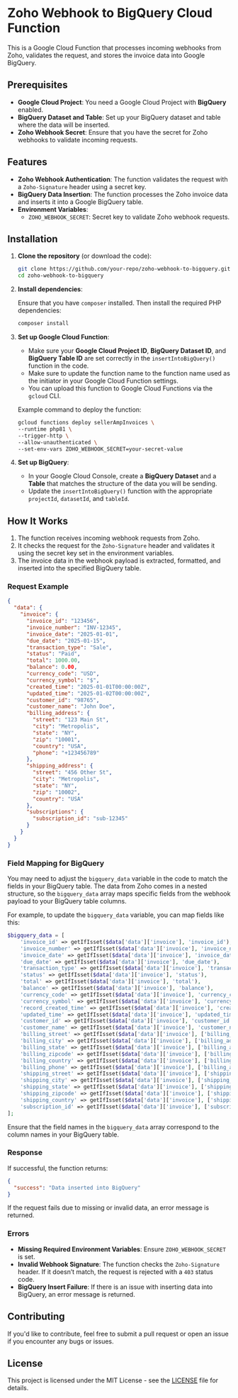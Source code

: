 # Zoho Webhook to BigQuery Cloud Function

This is a Google Cloud Function that processes incoming webhooks from Zoho, validates the request, and stores the invoice data into Google BigQuery.

## Prerequisites

- **Google Cloud Project**: You need a Google Cloud Project with **BigQuery** enabled.
- **BigQuery Dataset and Table**: Set up your BigQuery dataset and table where the data will be inserted.
- **Zoho Webhook Secret**: Ensure that you have the secret for Zoho webhooks to validate incoming requests.

## Features

- **Zoho Webhook Authentication**: The function validates the request with a `Zoho-Signature` header using a secret key.
- **BigQuery Data Insertion**: The function processes the Zoho invoice data and inserts it into a Google BigQuery table.
- **Environment Variables**:
  - `ZOHO_WEBHOOK_SECRET`: Secret key to validate Zoho webhook requests.

## Installation

1. **Clone the repository** (or download the code):

    ```bash
    git clone https://github.com/your-repo/zoho-webhook-to-bigquery.git
    cd zoho-webhook-to-bigquery
    ```

2. **Install dependencies**:

    Ensure that you have `composer` installed. Then install the required PHP dependencies:

    ```bash
    composer install
    ```

3. **Set up Google Cloud Function**:

    - Make sure your **Google Cloud Project ID**, **BigQuery Dataset ID**, and **BigQuery Table ID** are set correctly in the `insertIntoBigQuery()` function in the code.
    - Make sure to update the function name to the function name used as the initiator in your Google Cloud Function settings.
    - You can upload this function to Google Cloud Functions via the `gcloud` CLI.

    Example command to deploy the function:

    ```bash
    gcloud functions deploy sellerAmpInvoices \
    --runtime php81 \
    --trigger-http \
    --allow-unauthenticated \
    --set-env-vars ZOHO_WEBHOOK_SECRET=your-secret-value
    ```

4. **Set up BigQuery**:
    - In your Google Cloud Console, create a **BigQuery Dataset** and a **Table** that matches the structure of the data you will be sending.
    - Update the `insertIntoBigQuery()` function with the appropriate `projectId`, `datasetId`, and `tableId`.

## How It Works

1. The function receives incoming webhook requests from Zoho.
2. It checks the request for the `Zoho-Signature` header and validates it using the secret key set in the environment variables.
3. The invoice data in the webhook payload is extracted, formatted, and inserted into the specified BigQuery table.

### Request Example

```json
{
  "data": {
    "invoice": {
      "invoice_id": "123456",
      "invoice_number": "INV-12345",
      "invoice_date": "2025-01-01",
      "due_date": "2025-01-15",
      "transaction_type": "Sale",
      "status": "Paid",
      "total": 1000.00,
      "balance": 0.00,
      "currency_code": "USD",
      "currency_symbol": "$",
      "created_time": "2025-01-01T00:00:00Z",
      "updated_time": "2025-01-02T00:00:00Z",
      "customer_id": "98765",
      "customer_name": "John Doe",
      "billing_address": {
        "street": "123 Main St",
        "city": "Metropolis",
        "state": "NY",
        "zip": "10001",
        "country": "USA",
        "phone": "+123456789"
      },
      "shipping_address": {
        "street": "456 Other St",
        "city": "Metropolis",
        "state": "NY",
        "zip": "10002",
        "country": "USA"
      },
      "subscriptions": {
        "subscription_id": "sub-12345"
      }
    }
  }
}
```

### Field Mapping for BigQuery

You may need to adjust the `bigquery_data` variable in the code to match the fields in your BigQuery table. The data from Zoho comes in a nested structure, so the `bigquery_data` array maps specific fields from the webhook payload to your BigQuery table columns.

For example, to update the `bigquery_data` variable, you can map fields like this:

```php
$bigquery_data = [
    'invoice_id' => getIfIsset($data['data']['invoice'], 'invoice_id'),
    'invoice_number' => getIfIsset($data['data']['invoice'], 'invoice_number'),
    'invoice_date' => getIfIsset($data['data']['invoice'], 'invoice_date'),
    'due_date' => getIfIsset($data['data']['invoice'], 'due_date'),
    'transaction_type' => getIfIsset($data['data']['invoice'], 'transaction_type'),
    'status' => getIfIsset($data['data']['invoice'], 'status'),
    'total' => getIfIsset($data['data']['invoice'], 'total'),
    'balance' => getIfIsset($data['data']['invoice'], 'balance'),
    'currency_code' => getIfIsset($data['data']['invoice'], 'currency_code'),
    'currency_symbol' => getIfIsset($data['data']['invoice'], 'currency_symbol'),
    'record_created_time' => getIfIsset($data['data']['invoice'], 'created_time'),
    'updated_time' => getIfIsset($data['data']['invoice'], 'updated_time'),
    'customer_id' => getIfIsset($data['data']['invoice'], 'customer_id'),
    'customer_name' => getIfIsset($data['data']['invoice'], 'customer_name'),
    'billing_street' => getIfIsset($data['data']['invoice'], ['billing_address', 'street']),
    'billing_city' => getIfIsset($data['data']['invoice'], ['billing_address', 'city']),
    'billing_state' => getIfIsset($data['data']['invoice'], ['billing_address', 'state']),
    'billing_zipcode' => getIfIsset($data['data']['invoice'], ['billing_address', 'zip']),
    'billing_country' => getIfIsset($data['data']['invoice'], ['billing_address', 'country']),
    'billing_phone' => getIfIsset($data['data']['invoice'], ['billing_address', 'phone']),
    'shipping_street' => getIfIsset($data['data']['invoice'], ['shipping_address', 'street']),
    'shipping_city' => getIfIsset($data['data']['invoice'], ['shipping_address', 'city']),
    'shipping_state' => getIfIsset($data['data']['invoice'], ['shipping_address', 'state']),
    'shipping_zipcode' => getIfIsset($data['data']['invoice'], ['shipping_address', 'zip']),
    'shipping_country' => getIfIsset($data['data']['invoice'], ['shipping_address', 'country']),
    'subscription_id' => getIfIsset($data['data']['invoice'], ['subscriptions', 'subscription_id']),
];
```

Ensure that the field names in the `bigquery_data` array correspond to the column names in your BigQuery table.


### Response

If successful, the function returns:

```json
{
  "success": "Data inserted into BigQuery"
}
```

If the request fails due to missing or invalid data, an error message is returned.

### Errors

- **Missing Required Environment Variables**: Ensure `ZOHO_WEBHOOK_SECRET` is set.
- **Invalid Webhook Signature**: The function checks the `Zoho-Signature` header. If it doesn’t match, the request is rejected with a `403` status code.
- **BigQuery Insert Failure**: If there is an issue with inserting data into BigQuery, an error message is returned.

## Contributing

If you'd like to contribute, feel free to submit a pull request or open an issue if you encounter any bugs or issues.

## License

This project is licensed under the MIT License - see the [LICENSE](LICENSE) file for details.